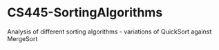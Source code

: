# CS445-SortingAlgorithms
Analysis of different sorting algorithms - variations of QuickSort against MergeSort
